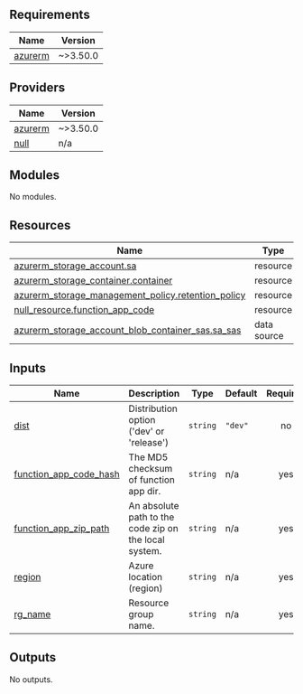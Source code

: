 <!-- BEGIN_TF_DOCS -->
## Requirements

| Name | Version |
|------|---------|
| <a name="requirement_azurerm"></a> [azurerm](#requirement\_azurerm) | ~>3.50.0 |

## Providers

| Name | Version |
|------|---------|
| <a name="provider_azurerm"></a> [azurerm](#provider\_azurerm) | ~>3.50.0 |
| <a name="provider_null"></a> [null](#provider\_null) | n/a |

## Modules

No modules.

## Resources

| Name | Type |
|------|------|
| [azurerm_storage_account.sa](https://registry.terraform.io/providers/hashicorp/azurerm/latest/docs/resources/storage_account) | resource |
| [azurerm_storage_container.container](https://registry.terraform.io/providers/hashicorp/azurerm/latest/docs/resources/storage_container) | resource |
| [azurerm_storage_management_policy.retention_policy](https://registry.terraform.io/providers/hashicorp/azurerm/latest/docs/resources/storage_management_policy) | resource |
| [null_resource.function_app_code](https://registry.terraform.io/providers/hashicorp/null/latest/docs/resources/resource) | resource |
| [azurerm_storage_account_blob_container_sas.sa_sas](https://registry.terraform.io/providers/hashicorp/azurerm/latest/docs/data-sources/storage_account_blob_container_sas) | data source |

## Inputs

| Name | Description | Type | Default | Required |
|------|-------------|------|---------|:--------:|
| <a name="input_dist"></a> [dist](#input\_dist) | Distribution option ('dev' or 'release') | `string` | `"dev"` | no |
| <a name="input_function_app_code_hash"></a> [function\_app\_code\_hash](#input\_function\_app\_code\_hash) | The MD5 checksum of function app dir. | `string` | n/a | yes |
| <a name="input_function_app_zip_path"></a> [function\_app\_zip\_path](#input\_function\_app\_zip\_path) | An absolute path to the code zip on the local system. | `string` | n/a | yes |
| <a name="input_region"></a> [region](#input\_region) | Azure location (region) | `string` | n/a | yes |
| <a name="input_rg_name"></a> [rg\_name](#input\_rg\_name) | Resource group name. | `string` | n/a | yes |

## Outputs

No outputs.
<!-- END_TF_DOCS -->